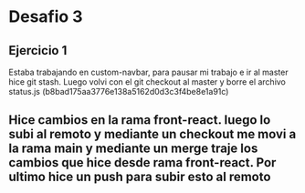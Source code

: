 # Desafio 3
## Ejercicio 1
Estaba trabajando en custom-navbar, para pausar mi trabajo e ir al master hice git stash. Luego volvi con el git checkout al master y borre el archivo status.js (b8bad175aa3776e138a5162d0d3c3f4be8e1a91c) 
## Hice cambios en la rama front-react. luego lo subi al remoto y mediante un checkout me movi a la rama main y mediante un merge traje los cambios que hice desde rama front-react. Por ultimo hice un push para subir esto al remoto 

